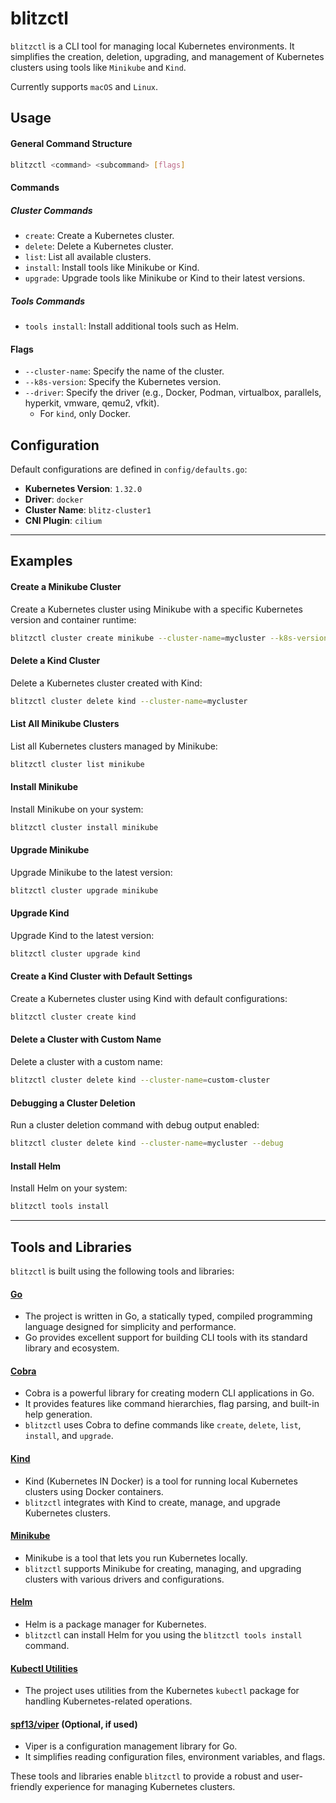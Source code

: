 # blitzctl

`blitzctl` is a CLI tool for managing local Kubernetes environments. It simplifies the creation, deletion, upgrading, and management of Kubernetes clusters using tools like `Minikube` and `Kind`.

Currently supports `macOS` and `Linux`.

## Usage

#### General Command Structure

```sh
blitzctl <command> <subcommand> [flags]
```

#### Commands

##### Cluster Commands

- `create`: Create a Kubernetes cluster.
- `delete`: Delete a Kubernetes cluster.
- `list`: List all available clusters.
- `install`: Install tools like Minikube or Kind.
- `upgrade`: Upgrade tools like Minikube or Kind to their latest versions.

##### Tools Commands

- `tools install`: Install additional tools such as Helm.

#### Flags

- `--cluster-name`: Specify the name of the cluster.
- `--k8s-version`: Specify the Kubernetes version.
- `--driver`: Specify the driver (e.g., Docker, Podman, virtualbox, parallels, hyperkit, vmware, qemu2, vfkit).
  - For `kind`, only Docker.

## Configuration

Default configurations are defined in `config/defaults.go`:

- **Kubernetes Version**: `1.32.0`
- **Driver**: `docker`
- **Cluster Name**: `blitz-cluster1`
- **CNI Plugin**: `cilium`

---

## Examples

#### Create a Minikube Cluster

Create a Kubernetes cluster using Minikube with a specific Kubernetes version and container runtime:

```sh
blitzctl cluster create minikube --cluster-name=mycluster --k8s-version=1.32.0 --driver=docker
```

#### Delete a Kind Cluster

Delete a Kubernetes cluster created with Kind:

```sh
blitzctl cluster delete kind --cluster-name=mycluster
```

#### List All Minikube Clusters

List all Kubernetes clusters managed by Minikube:

```sh
blitzctl cluster list minikube
```

#### Install Minikube

Install Minikube on your system:

```sh
blitzctl cluster install minikube
```

#### Upgrade Minikube

Upgrade Minikube to the latest version:

```sh
blitzctl cluster upgrade minikube
```

#### Upgrade Kind

Upgrade Kind to the latest version:

```sh
blitzctl cluster upgrade kind
```

#### Create a Kind Cluster with Default Settings

Create a Kubernetes cluster using Kind with default configurations:

```sh
blitzctl cluster create kind
```

#### Delete a Cluster with Custom Name

Delete a cluster with a custom name:

```sh
blitzctl cluster delete kind --cluster-name=custom-cluster
```

#### Debugging a Cluster Deletion

Run a cluster deletion command with debug output enabled:

```sh
blitzctl cluster delete kind --cluster-name=mycluster --debug
```

#### Install Helm

Install Helm on your system:

```sh
blitzctl tools install
```

---

## Tools and Libraries

`blitzctl` is built using the following tools and libraries:

#### [Go](https://golang.org/)
- The project is written in Go, a statically typed, compiled programming language designed for simplicity and performance.
- Go provides excellent support for building CLI tools with its standard library and ecosystem.

#### [Cobra](https://github.com/spf13/cobra)
- Cobra is a powerful library for creating modern CLI applications in Go.
- It provides features like command hierarchies, flag parsing, and built-in help generation.
- `blitzctl` uses Cobra to define commands like `create`, `delete`, `list`, `install`, and `upgrade`.

#### [Kind](https://kind.sigs.k8s.io/)
- Kind (Kubernetes IN Docker) is a tool for running local Kubernetes clusters using Docker containers.
- `blitzctl` integrates with Kind to create, manage, and upgrade Kubernetes clusters.

#### [Minikube](https://minikube.sigs.k8s.io/docs/)
- Minikube is a tool that lets you run Kubernetes locally.
- `blitzctl` supports Minikube for creating, managing, and upgrading clusters with various drivers and configurations.

#### [Helm](https://helm.sh/)
- Helm is a package manager for Kubernetes.
- `blitzctl` can install Helm for you using the `blitzctl tools install` command.

#### [Kubectl Utilities](https://kubernetes.io/docs/reference/kubectl/)
- The project uses utilities from the Kubernetes `kubectl` package for handling Kubernetes-related operations.

#### [spf13/viper](https://github.com/spf13/viper) (Optional, if used)
- Viper is a configuration management library for Go.
- It simplifies reading configuration files, environment variables, and flags.

These tools and libraries enable `blitzctl` to provide a robust and user-friendly experience for managing Kubernetes clusters.